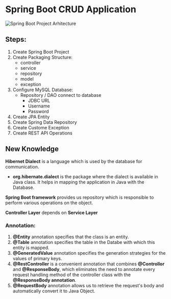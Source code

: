# Spring Boot CRUD Application 

![Spring Boot Project Arhitecture](https://user-images.githubusercontent.com/49694359/146692210-bbed65a8-44c4-4769-927c-2ec707b41542.JPG)

## Steps:
   1. Create Spring Boot Project        
   2. Create Packaging Structure:
      * controller
      * service
      * repository
      * model
      * exception
   3. Configure MySQL Database:
      * Repository / DAO connect to database
        * JDBC URL
        * Username
        * Password
   4. Create JPA Entity
   5. Create Spring Data Repository
   7. Create Custome Exception
   9. Create REST API Operations
   
## New Knowledge
**Hibernet Dialect** is a language which is used by the database for communication.
  * **org.hibernate.dialect** is the package where the dialect is available in Java class. It helps in mapping the application in Java with the Database.
   
  **Spring Boot framework** provides us repository which is responsible to perform various operations on the object.
  
  **Controller Layer** depends on **Service Layer**
  
### Annotation:
   1. **@Entity** annotation specifies that the class is an entity.
   2. **@Table** annotation specifies the table in the Databe with which this entity is mapped.
   3. **@GeneratedValue** annotation specifies the generation strategies for the values of primary keys. 
   4. **@RestController** is a convenient annotation that combines **@Controllor** and **@ResponseBody**, which eliminates the need to annotate every request handling method of 
 the controller class with the **@ResponseBody annotation**.
   5. **@RequestBody** annotation allows us to retrieve the request's body and automatically convert it to Java Object.
        

